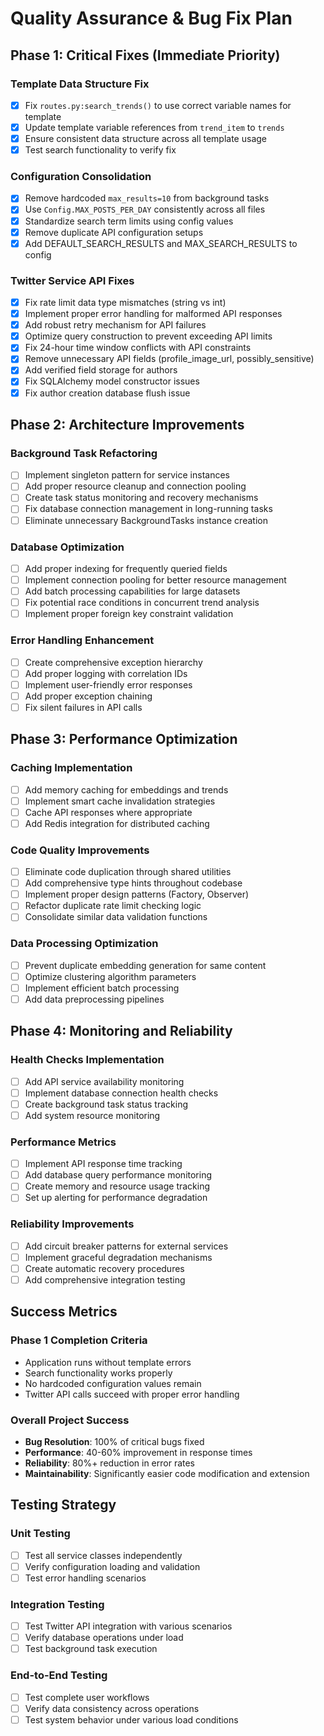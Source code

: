 # Quality Assurance & Bug Fix Plan

## Phase 1: Critical Fixes (Immediate Priority)

### Template Data Structure Fix
- [x] Fix `routes.py:search_trends()` to use correct variable names for template
- [x] Update template variable references from `trend_item` to `trends`
- [x] Ensure consistent data structure across all template usage
- [x] Test search functionality to verify fix

### Configuration Consolidation
- [x] Remove hardcoded `max_results=10` from background tasks
- [x] Use `Config.MAX_POSTS_PER_DAY` consistently across all files
- [x] Standardize search term limits using config values
- [x] Remove duplicate API configuration setups
- [x] Add DEFAULT_SEARCH_RESULTS and MAX_SEARCH_RESULTS to config

### Twitter Service API Fixes
- [x] Fix rate limit data type mismatches (string vs int)
- [x] Implement proper error handling for malformed API responses
- [x] Add robust retry mechanism for API failures
- [x] Optimize query construction to prevent exceeding API limits
- [x] Fix 24-hour time window conflicts with API constraints
- [x] Remove unnecessary API fields (profile_image_url, possibly_sensitive)
- [x] Add verified field storage for authors
- [x] Fix SQLAlchemy model constructor issues
- [x] Fix author creation database flush issue

## Phase 2: Architecture Improvements

### Background Task Refactoring
- [ ] Implement singleton pattern for service instances
- [ ] Add proper resource cleanup and connection pooling
- [ ] Create task status monitoring and recovery mechanisms
- [ ] Fix database connection management in long-running tasks
- [ ] Eliminate unnecessary BackgroundTasks instance creation

### Database Optimization
- [ ] Add proper indexing for frequently queried fields
- [ ] Implement connection pooling for better resource management
- [ ] Add batch processing capabilities for large datasets
- [ ] Fix potential race conditions in concurrent trend analysis
- [ ] Implement proper foreign key constraint validation

### Error Handling Enhancement
- [ ] Create comprehensive exception hierarchy
- [ ] Add proper logging with correlation IDs
- [ ] Implement user-friendly error responses
- [ ] Add proper exception chaining
- [ ] Fix silent failures in API calls

## Phase 3: Performance Optimization

### Caching Implementation
- [ ] Add memory caching for embeddings and trends
- [ ] Implement smart cache invalidation strategies
- [ ] Cache API responses where appropriate
- [ ] Add Redis integration for distributed caching

### Code Quality Improvements
- [ ] Eliminate code duplication through shared utilities
- [ ] Add comprehensive type hints throughout codebase
- [ ] Implement proper design patterns (Factory, Observer)
- [ ] Refactor duplicate rate limit checking logic
- [ ] Consolidate similar data validation functions

### Data Processing Optimization
- [ ] Prevent duplicate embedding generation for same content
- [ ] Optimize clustering algorithm parameters
- [ ] Implement efficient batch processing
- [ ] Add data preprocessing pipelines

## Phase 4: Monitoring and Reliability

### Health Checks Implementation
- [ ] Add API service availability monitoring
- [ ] Implement database connection health checks
- [ ] Create background task status tracking
- [ ] Add system resource monitoring

### Performance Metrics
- [ ] Implement API response time tracking
- [ ] Add database query performance monitoring
- [ ] Create memory and resource usage tracking
- [ ] Set up alerting for performance degradation

### Reliability Improvements
- [ ] Add circuit breaker patterns for external services
- [ ] Implement graceful degradation mechanisms
- [ ] Create automatic recovery procedures
- [ ] Add comprehensive integration testing

## Success Metrics

### Phase 1 Completion Criteria
- Application runs without template errors
- Search functionality works properly
- No hardcoded configuration values remain
- Twitter API calls succeed with proper error handling

### Overall Project Success
- **Bug Resolution**: 100% of critical bugs fixed
- **Performance**: 40-60% improvement in response times
- **Reliability**: 80%+ reduction in error rates
- **Maintainability**: Significantly easier code modification and extension

## Testing Strategy

### Unit Testing
- [ ] Test all service classes independently
- [ ] Verify configuration loading and validation
- [ ] Test error handling scenarios

### Integration Testing
- [ ] Test Twitter API integration with various scenarios
- [ ] Verify database operations under load
- [ ] Test background task execution

### End-to-End Testing
- [ ] Test complete user workflows
- [ ] Verify data consistency across operations
- [ ] Test system behavior under various load conditions